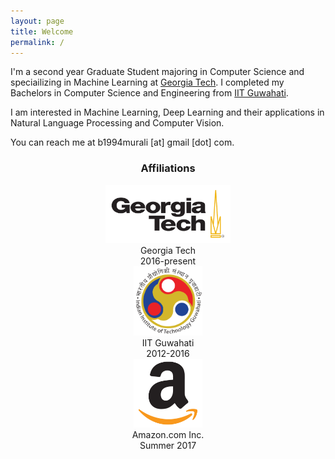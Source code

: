 ```yaml
---
layout: page
title: Welcome
permalink: /
---
```


I'm a second year Graduate Student majoring in Computer Science and speciailizing in Machine Learning at [Georgia Tech](https://www.gatech.edu). I completed my Bachelors in Computer Science and Engineering from [IIT Guwahati](https://www.iitg.ac.in).

I am interested in Machine Learning, Deep Learning and their applications in Natural Language Processing and Computer Vision.

You can reach me at b1994murali [at] gmail [dot] com.

<h3 align="center">Affiliations</h3>
<figure align="center" class="affils">
    <a href="http://www.gatech.edu/"><img src="/docs/pictures/gatech.png" style="width: 200px;"/></a>
    <figcaption>Georgia Tech<br />2016-present</figcaption>
    <a href="http://www.iitg.ac.in/"><img src="/docs/pictures/iitg.png" style="width: 110px;"/></a>
    <figcaption>IIT Guwahati<br />2012-2016</figcaption>
    <a href="https://www.amazon.com/"><img src="/docs/pictures/amazon.png" style="width: 110px;"/></a>
    <figcaption>Amazon.com Inc.<br />Summer 2017</figcaption>
</figure>